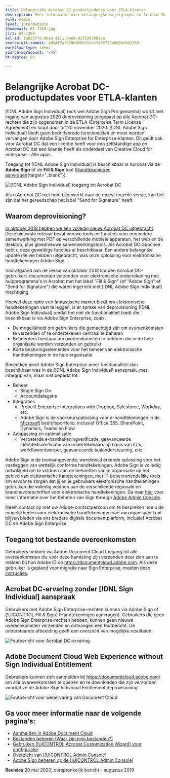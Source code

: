 ```yaml
---
title: Belangrijke Acrobat DC-productupdates voor ETLA-klanten
description: Meer informatie over belangrijke wijzigingen in Acrobat DC-rechten die zijn opgenomen in de ETLA (Enterprise Term License Agreement)-aanbiedingen die van augustus 2020 tot november 2020 lopen
role: Admin
level: Intermediate
thumbnail: KT-7269.jpg
jira: KT-7269
exl-id: 1a8d3f7d-96a4-4811-b4e9-9c55287b92ea
source-git-commit: ad54f7afa78b0fbb31eccf455723a8890cb92355
workflow-type: tm+mt
source-wordcount: '745'
ht-degree: 6%

---
```


# Belangrijke Acrobat DC-productupdates voor ETLA-klanten

[!DNL Adobe Sign Individual] (ook wel Adobe Sign Pro genoemd) wordt met ingang van augustus 2020 deprovisioning toegepast op alle Acrobat DC-rechten die zijn opgenomen in de ETLA (Enterprise Term License Agreement) en loopt door tot 20 november 2020. [!DNL Adobe Sign Individual] biedt geen bedrijfsbrede functionaliteit en moet worden vervangen door Adobe Sign Enterprise for Enterprise-klanten. Dit geldt ook voor Acrobat DC dat een licentie heeft voor een zelfstandige app en Acrobat DC dat een licentie heeft als onderdeel van Creative Cloud for enterprise - Alle apps.

Toegang tot [!DNL Adobe Sign Individual] is beschikbaar in Acrobat via de **Adobe Sign** of de **Fill &amp; Sign** tool ([Handtekeningen aanvragen](https://www.adobe.com/nl/acrobat/online/request-signature.html){target="_blank"}).

![[!DNL Adobe Sign Individual] toegang tot Acrobat DC](../assets/Deploy_SignEntitle1.png)

Als u Acrobat DC niet hebt bijgewerkt naar de meest recente versie, kan het zijn dat het gereedschap het label &quot;Send for Signature&quot; heeft.

## Waarom deprovisioning?

[In oktober 2018 hebben we een volledig nieuw Acrobat DC uitgebracht](https://news.adobe.com/news/news-details/2018/Adobe-Redefines-What-Is-Possible-With-PDF-With-All-New-Acrobat-DC). Deze nieuwste release bevat nieuwe tools en functies voor een betere samenwerking met PDF op verschillende mobiele apparaten, het web en de desktop, plus gloednieuwe samenwerkingstools. Als Acrobat DC-abonnee hebt u deze geweldige functies al beschikbaar. Een andere belangrijke update die we hebben uitgebracht, was onze oplossing voor elektronische handtekeningen Adobe Sign.

Voorafgaand aan de versie van oktober 2018 konden Acrobat DC-gebruikers documenten verzenden voor elektronische ondertekening met hulpprogramma&#39;s in Acrobat met het label &quot;Fill &amp; Sign&quot; (of &quot;Adobe Sign&quot; of &quot;Send for Signature&quot;) die waren ingericht met [!DNL Adobe Sign Individual] machtiging.

Hoewel deze optie een fantastische manier biedt om elektronische handtekeningen vast te leggen, is er sprake van deprovisioning [!DNL Adobe Sign Individual] omdat het niet de functionaliteit biedt die beschikbaar is via Adobe Sign Enterprise, zoals:

* De mogelijkheid om gebruikers die gemachtigd zijn om overeenkomsten te verzenden of te ondertekenen centraal te beheren
* Beheerders toestaan om overeenkomsten te beheren die in de hele organisatie worden verzonden en gebruikt
* Korte besturingselementen voor het beheer van elektronische handtekeningen in de hele organisatie

Bovendien biedt Adobe Sign Enterprise meer functionaliteit dan beschikbaar was in de [!DNL Adobe Sign Individual] aanspraak, met inbegrip van, maar niet beperkt tot:

* Beheer
   * Single Sign On
   * Accountdelegatie
* Integraties
   * Prebuilt Enterprise Integrations with Dropbox, Salesforce, Workday, etc.
   * Adobe Sign is de voorkeursoplossing voor e-handtekeningen in de [Microsoft](https://acrobat.adobe.com/us/en/business/integrations/microsoft.html) bedrijfsportfolio, inclusief Office 365, SharePoint, Dynamics, Teams en Flow
* Aanpassing en optimalisatie
   * Verbeterde e-handtekeningverificatie, geavanceerde identiteitsverificatie van ondertekenaars op basis van ID&#39;s, workflowontwerper, geavanceerde taalondersteuning, enz.

Adobe Sign is de toonaangevende, wereldwijd erkende oplossing voor het vastleggen van wettelijk conforme handtekeningen. Adobe Sign is volledig ontwikkeld om te voldoen aan de behoeften van je organisatie op het gebied van elektronische handtekeningen, met IT-beheervriendelijke tools om ervoor te zorgen dat jij en je gebruikers elektronische handtekeningen gebruiken die volledig voldoen aan de verschillende regionale en branchevoorschriften voor elektronische handtekeningen. Ga naar [hier](https://helpx.adobe.com/nl/enterprise/using/adobe-sign-for-enterprise.html) voor meer informatie over het beheren van Sign through [Adobe Admin Console](https://helpx.adobe.com/nl/enterprise/using/admin-console.html).

Neem contact op met uw Adobe-contactpersoon om te bespreken hoe u de mogelijkheden voor elektronische handtekeningen van uw organisatie kunt blijven bieden via ons bredere digitale documentplatform, inclusief Acrobat DC en Adobe Sign Enterprise.

## Toegang tot bestaande overeenkomsten

Gebruikers hebben via Adobe Document Cloud toegang tot alle overeenkomsten die vóór deze handeling zijn verzonden door zich aan te melden bij hun Adobe ID op https://documentcloud.adobe.com. Als deze gebruiker is gepland voor migratie naar Sign Enterprise, moeten deze [instructies](https://helpx.adobe.com/nl/sign/kb/how-to-download-signed-documents---adobe-sign.html).

## Acrobat DC-ervaring zonder [!DNL Sign Individual] aanspraak

Gebruikers met Adobe Sign Enterprise-rechten kunnen via Adobe Sign of [!UICONTROL Fill &amp; Sign] (Handtekeningen aanvragen).
Gebruikers die geen Adobe Sign Enterprise-rechten hebben, kunnen geen nieuwe overeenkomsten verzenden en ontvangen een foutbericht. De onderstaande afbeelding geeft een overzicht van mogelijke resultaten.

![Foutbericht voor Acrobat DC-ervaring](../assets/Deploy_SignEntitle2.png)

## Adobe Document Cloud Web Experience without Sign Individual Entitlement

Gebruikers kunnen zich aanmelden bij https://documentcloud.adobe.com/ om alle overeenkomsten te openen en te downloaden die zijn verzonden voordat ze de Adobe Sign Individual Entitlement deprovisioning.

![Foutbericht voor webervaring van Document Cloud](../assets/Deploy_SignEntitle3.png)

## Ga voor meer informatie naar de volgende pagina&#39;s:

* [Aanmelden in Adobe Document Cloud](https://helpx.adobe.com/document-cloud/help/sign-in.html)
* [Bestanden beheren (Waar zijn mijn bestanden?)](https://helpx.adobe.com/document-cloud/help/manage-files.html)
* [Gebruiken [!UICONTROL Acrobat Customization Wizard] voor configuratie](https://www.adobe.com/devnet-docs/acrobatetk/tools/Wizard/WizardDC/index.html)
* [Overzicht van [!UICONTROL Admin Console]](https://helpx.adobe.com/nl/enterprise/using/admin-console.html)
* [Adobe Sign beheren op de [!UICONTROL Admin Console]](https://helpx.adobe.com/nl/enterprise/using/adobe-sign-for-enterprise.html)

**Revisies** 20 mei 2020; oorspronkelijk bericht - augustus 2019
